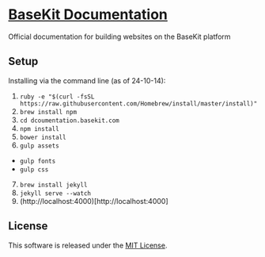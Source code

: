 [BaseKit Documentation](http://documentation.basekit.com)
=========================

Official documentation for building websites on the BaseKit platform

Setup
-----

Installing via the command line (as of 24-10-14):

1. ```ruby -e "$(curl -fsSL https://raw.githubusercontent.com/Homebrew/install/master/install)"```
2. ```brew install npm```
3. ```cd dcoumentation.basekit.com```
4. ```npm install```
5. ```bower install```
6. ```gulp assets```
  * ```gulp fonts```
  * ```gulp css```
7. ```brew install jekyll```
8. ```jekyll serve --watch```
9. (http://localhost:4000)[http://localhost:4000]

License
-------

This software is released under the [MIT License](http://www.opensource.org/licenses/MIT).
